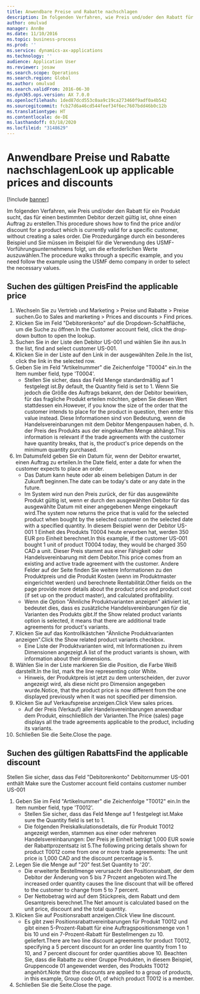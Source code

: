 ```yaml
---
title: Anwendbare Preise und Rabatte nachschlagen
description: Im folgenden Verfahren, wie Preis und/oder den Rabatt für ein Produkt sucht, das für einen bestimmten Debitor derzeit gültig ist, ohne einen Auftrag zu erstellen.
author: omulvad
manager: AnnBe
ms.date: 11/10/2016
ms.topic: business-process
ms.prod: ''
ms.service: dynamics-ax-applications
ms.technology: ''
audience: Application User
ms.reviewer: josaw
ms.search.scope: Operations
ms.search.region: Global
ms.author: omulvad
ms.search.validFrom: 2016-06-30
ms.dyn365.ops.version: AX 7.0.0
ms.openlocfilehash: 1ded87dcd553c0aa9c19ca273460f9adf0a4b542
ms.sourcegitcommit: fcb27d6a46cd544feef34f6ec7607bdd46b0c12b
ms.translationtype: HT
ms.contentlocale: de-DE
ms.lasthandoff: 03/18/2020
ms.locfileid: "3148629"
---
```

# <a name="look-up-applicable-prices-and-discounts"></a><span data-ttu-id="fd633-103">Anwendbare Preise und Rabatte nachschlagen</span><span class="sxs-lookup"><span data-stu-id="fd633-103">Look up applicable prices and discounts</span></span>

[!include [banner](../../includes/banner.md)]

<span data-ttu-id="fd633-104">Im folgenden Verfahren, wie Preis und/oder den Rabatt für ein Produkt sucht, das für einen bestimmten Debitor derzeit gültig ist, ohne einen Auftrag zu erstellen.</span><span class="sxs-lookup"><span data-stu-id="fd633-104">This procedure shows how to find the price and/or discount for a product which is currently valid for a specific customer, without creating a sales order.</span></span> <span data-ttu-id="fd633-105">Die Prozedurgänge durch ein besonderes Beispiel und Sie müssen im Beispiel für die Verwendung des USMF-Vorführungsunternehmens folgt, um die erforderlichen Werte auszuwählen.</span><span class="sxs-lookup"><span data-stu-id="fd633-105">The procedure walks through a specific example, and you need follow the example using the USMF demo company in order to select the necessary values.</span></span>


## <a name="find-the-applicable-price"></a><span data-ttu-id="fd633-106">Suchen des gültigen Preis</span><span class="sxs-lookup"><span data-stu-id="fd633-106">Find the applicable price</span></span>
1. <span data-ttu-id="fd633-107">Wechseln Sie zu Vertrieb und Marketing > Preise und Rabatte > Preise suchen.</span><span class="sxs-lookup"><span data-stu-id="fd633-107">Go to Sales and marketing > Prices and discounts > Find prices.</span></span>
2. <span data-ttu-id="fd633-108">Klicken Sie im Feld "Debitorenkonto" auf die Dropdown-Schaltfläche, um die Suche zu öffnen.</span><span class="sxs-lookup"><span data-stu-id="fd633-108">In the Customer account field, click the drop-down button to open the lookup.</span></span>
3. <span data-ttu-id="fd633-109">Suchen Sie in der Liste den Debitor US-001 und wählen Sie ihn aus.</span><span class="sxs-lookup"><span data-stu-id="fd633-109">In the list, find and select customer US-001.</span></span>
4. <span data-ttu-id="fd633-110">Klicken Sie in der Liste auf den Link in der ausgewählten Zeile.</span><span class="sxs-lookup"><span data-stu-id="fd633-110">In the list, click the link in the selected row.</span></span>
5. <span data-ttu-id="fd633-111">Geben Sie im Feld "Artikelnummer" die Zeichenfolge "T0004" ein.</span><span class="sxs-lookup"><span data-stu-id="fd633-111">In the Item number field, type 'T0004'.</span></span>
    * <span data-ttu-id="fd633-112">Stellen Sie sicher, dass das Feld Menge standardmäßig auf 1 festgelegt ist.</span><span class="sxs-lookup"><span data-stu-id="fd633-112">By default, the Quantity field is set to 1.</span></span> <span data-ttu-id="fd633-113">Wenn Sie jedoch die Größe des Auftrags bekannt, den der Debitor bewirken, für das fragliche Produkt erteilen möchten, geben Sie diesen Wert stattdessen ein.</span><span class="sxs-lookup"><span data-stu-id="fd633-113">However, if you know the size of the order that the customer intends to place for the product in question, then enter this value instead.</span></span> <span data-ttu-id="fd633-114">Diese Informationen sind von Bedeutung, wenn die Handelsvereinbarungen mit dem Debitor Mengenpausen haben, d. h. der Preis des Produkts aus der eingekauften Menge abhängt.</span><span class="sxs-lookup"><span data-stu-id="fd633-114">This information is relevant if the trade agreements with the customer have quantity breaks, that is, the product's price depends on the minimum quantity purchased.</span></span>  
6. <span data-ttu-id="fd633-115">Im Datumsfeld geben Sie ein Datum für, wenn der Debitor erwartet, einen Auftrag zu erteilen.</span><span class="sxs-lookup"><span data-stu-id="fd633-115">In the Date field, enter a date for when the customer expects to place an order.</span></span> 
    * <span data-ttu-id="fd633-116">Das Datum kann heute oder ab einem beliebigen Datum in der Zukunft beginnen.</span><span class="sxs-lookup"><span data-stu-id="fd633-116">The date can be today's date or any date in the future.</span></span>  
    * <span data-ttu-id="fd633-117">Im System wird nun den Preis zurück, der für das ausgewählte Produkt gültig ist, wenn er durch den ausgewählten Debitor für das ausgewählte Datum mit einer angegebenen Menge eingekauft wird.</span><span class="sxs-lookup"><span data-stu-id="fd633-117">The system now returns the price that is valid for the selected product when bought by the selected customer on the selected date with a specified quantity.</span></span> <span data-ttu-id="fd633-118">In diesem Beispiel wenn der Debitor US-001 1 Einheit des Produkts T0004 heute erworben hat, werden  350 EUR pro Einheit berechnet.</span><span class="sxs-lookup"><span data-stu-id="fd633-118">In this example, if the customer US-001 bought 1 unit of product T0004 today, they would be charged 350 CAD a unit.</span></span> <span data-ttu-id="fd633-119">Dieser Preis stammt aus einer Fähigkeit oder Handelsvereinbarung mit dem Debitor.</span><span class="sxs-lookup"><span data-stu-id="fd633-119">This price comes from an existing and active trade agreement with the customer.</span></span>      <span data-ttu-id="fd633-120">Andere Felder auf der Seite finden Sie weitere Informationen zu den Produktpreis und die Produkt Kosten (wenn im Produktmaster eingerichtet werden) und berechnete Rentabilität.</span><span class="sxs-lookup"><span data-stu-id="fd633-120">Other fields on the page provide more details about the product price and product cost (if set up on the product master), and calculated profitability.</span></span>  
    * <span data-ttu-id="fd633-121">Wenn die Option "Ähnliche Produktvarianten anzeigen" aktiviert ist, bedeutet dies, dass es zusätzliche Handelsvereinbarungen für die Varianten des Produkts gibt.</span><span class="sxs-lookup"><span data-stu-id="fd633-121">If the Show related product variants option is selected, it means that there are additional trade agreements for product's variants.</span></span>  
7. <span data-ttu-id="fd633-122">Klicken Sie auf das Kontrollkästchen "Ähnliche Produktvarianten anzeigen".</span><span class="sxs-lookup"><span data-stu-id="fd633-122">Click the Show related product variants checkbox.</span></span>
    * <span data-ttu-id="fd633-123">Eine Liste der Produktvarianten wird, mit Informationen zu ihrem Dimensionen angezeigt.</span><span class="sxs-lookup"><span data-stu-id="fd633-123">A list of the product variants is shown, with information about their dimensions.</span></span>  
8. <span data-ttu-id="fd633-124">Wählen Sie in der Liste markieren Sie die Position, die Farbe Weiß darstellt.</span><span class="sxs-lookup"><span data-stu-id="fd633-124">In the list, mark the line representing color White.</span></span>
    * <span data-ttu-id="fd633-125">Hinweis, der Produktpreis ist jetzt zu dem unterscheiden, der zuvor angezeigt wird, als diese nicht pro Dimension angegeben wurde.</span><span class="sxs-lookup"><span data-stu-id="fd633-125">Notice, that the product price is now different from the one displayed previously when it was not specified per dimension.</span></span>  
9. <span data-ttu-id="fd633-126">Klicken Sie auf Verkaufspreise anzeigen.</span><span class="sxs-lookup"><span data-stu-id="fd633-126">Click View sales prices.</span></span>
    * <span data-ttu-id="fd633-127">Auf der Preis (Verkauf) aller Handelsvereinbarungen anwendbar dem Produkt, einschließlich der Varianten.</span><span class="sxs-lookup"><span data-stu-id="fd633-127">The Price (sales) page displays all the trade agreements applicable to the product, including its variants.</span></span>  
10. <span data-ttu-id="fd633-128">Schließen Sie die Seite.</span><span class="sxs-lookup"><span data-stu-id="fd633-128">Close the page.</span></span>

## <a name="find-the-applicable-discount"></a><span data-ttu-id="fd633-129">Suchen des gültigen Rabatts</span><span class="sxs-lookup"><span data-stu-id="fd633-129">Find the applicable discount</span></span>
<span data-ttu-id="fd633-130">Stellen Sie sicher, dass das Feld "Debitorenkonto" Debitornummer US-001 enthält </span><span class="sxs-lookup"><span data-stu-id="fd633-130">Make sure the Customer account field contains customer number US-001</span></span>   
1. <span data-ttu-id="fd633-131">Geben Sie im Feld "Artikelnummer" die Zeichenfolge "T0012" ein.</span><span class="sxs-lookup"><span data-stu-id="fd633-131">In the Item number field, type 'T0012'.</span></span>
    * <span data-ttu-id="fd633-132">Stellen Sie sicher, dass das Feld Menge auf 1 festgelegt ist.</span><span class="sxs-lookup"><span data-stu-id="fd633-132">Make sure the Quantity field is set to 1.</span></span>  
    * <span data-ttu-id="fd633-133">Die folgenden Preiskalkulationsdetails, die für Produkt T0012 angezeigt werden, stammen aus einer oder mehreren Handelsvereinbarungen: Der Preis je Einheit beträgt 1,000 EUR sowie der Rabattprozentsatz ist 5.</span><span class="sxs-lookup"><span data-stu-id="fd633-133">The following pricing details shown for product T0012 come from one or more trade agreements: The unit price is 1,000 CAD and the discount percentage is 5.</span></span>  
2. <span data-ttu-id="fd633-134">Legen Sie die Menge auf "20" fest.</span><span class="sxs-lookup"><span data-stu-id="fd633-134">Set Quantity to '20'.</span></span>
    * <span data-ttu-id="fd633-135">Die erweiterte Bestellmenge verursacht den Positionsrabatt, der dem Debitor der Änderung von 5 bis 7 Prozent angeboten wird.</span><span class="sxs-lookup"><span data-stu-id="fd633-135">The increased order quantity causes the line discount that will be offered to the customer to change from 5 to 7 percent.</span></span>  
    * <span data-ttu-id="fd633-136">Der Nettobetrag wird auf dem Stückpreis, dem Rabatt und dem Gesamtpreis berechnet.</span><span class="sxs-lookup"><span data-stu-id="fd633-136">The Net amount is calculated based on the unit price, discount and the total quantity.</span></span>  
3. <span data-ttu-id="fd633-137">Klicken Sie auf Positionsrabatt anzeigen.</span><span class="sxs-lookup"><span data-stu-id="fd633-137">Click View line discount.</span></span>
    * <span data-ttu-id="fd633-138">Es gibt zwei Positionsrabattvereinbarungen für Produkt T0012 und gibt einen 5-Prozent-Rabatt für eine Auftragspositionsmenge von 1 bis 10 und ein 7-Prozent-Rabatt für Bestellmengen zu 10. geliefert.</span><span class="sxs-lookup"><span data-stu-id="fd633-138">There are two line discount agreements for product T0012, specifying a 5 percent discount for an order line quantity from 1 to 10, and 7 percent discount for order quantities above 10.</span></span> <span data-ttu-id="fd633-139">Beachten Sie, dass die Rabatte zu einer Gruppe Produkten, in diesem Beispiel, Gruppencode 01 angewendet werden, des Produkts T0012 angehört.</span><span class="sxs-lookup"><span data-stu-id="fd633-139">Note that the discounts are applied to a group of products, in this example, Group code 01, of which product T0012 is a member.</span></span>  
4. <span data-ttu-id="fd633-140">Schließen Sie die Seite.</span><span class="sxs-lookup"><span data-stu-id="fd633-140">Close the page.</span></span>

